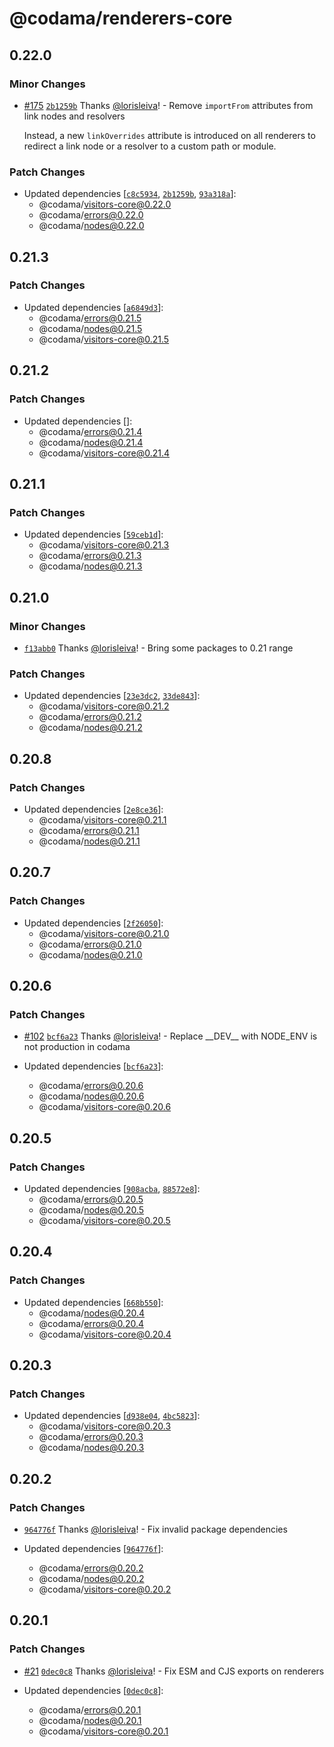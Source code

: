 # @codama/renderers-core

## 0.22.0

### Minor Changes

-   [#175](https://github.com/codama/codama/pull/175) [`2b1259b`](https://github.com/codama/codama/commit/2b1259b566aa439ca61c28f7ef72ff9c0817e540) Thanks [@lorisleiva](https://github.com/lorisleiva)! - Remove `importFrom` attributes from link nodes and resolvers

    Instead, a new `linkOverrides` attribute is introduced on all renderers to redirect a link node or a resolver to a custom path or module.

### Patch Changes

-   Updated dependencies [[`c8c5934`](https://github.com/codama/codama/commit/c8c593466294f3ec7dca1fb828254e10aa312925), [`2b1259b`](https://github.com/codama/codama/commit/2b1259b566aa439ca61c28f7ef72ff9c0817e540), [`93a318a`](https://github.com/codama/codama/commit/93a318a9b7ee435eb37934b0ab390e160d50968b)]:
    -   @codama/visitors-core@0.22.0
    -   @codama/errors@0.22.0
    -   @codama/nodes@0.22.0

## 0.21.3

### Patch Changes

-   Updated dependencies [[`a6849d3`](https://github.com/codama/codama/commit/a6849d36a828e2b6b703f2a86d2ea0ae6d2fa0d8)]:
    -   @codama/errors@0.21.5
    -   @codama/nodes@0.21.5
    -   @codama/visitors-core@0.21.5

## 0.21.2

### Patch Changes

-   Updated dependencies []:
    -   @codama/errors@0.21.4
    -   @codama/nodes@0.21.4
    -   @codama/visitors-core@0.21.4

## 0.21.1

### Patch Changes

-   Updated dependencies [[`59ceb1d`](https://github.com/codama/codama/commit/59ceb1d7803307b3a1a5e23ea3267934ad87bfc6)]:
    -   @codama/visitors-core@0.21.3
    -   @codama/errors@0.21.3
    -   @codama/nodes@0.21.3

## 0.21.0

### Minor Changes

-   [`f13abb0`](https://github.com/codama/codama/commit/f13abb01fc4a6fc76fe4566e3f667aab92b43480) Thanks [@lorisleiva](https://github.com/lorisleiva)! - Bring some packages to 0.21 range

### Patch Changes

-   Updated dependencies [[`23e3dc2`](https://github.com/codama/codama/commit/23e3dc2da6072fefc40e8205c19e44b646aa40a0), [`33de843`](https://github.com/codama/codama/commit/33de84386af661dc870b248b5301dafe1df2aba2)]:
    -   @codama/visitors-core@0.21.2
    -   @codama/errors@0.21.2
    -   @codama/nodes@0.21.2

## 0.20.8

### Patch Changes

-   Updated dependencies [[`2e8ce36`](https://github.com/codama/codama/commit/2e8ce36af43a853673b0805c86a62672869de487)]:
    -   @codama/visitors-core@0.21.1
    -   @codama/errors@0.21.1
    -   @codama/nodes@0.21.1

## 0.20.7

### Patch Changes

-   Updated dependencies [[`2f26050`](https://github.com/codama/codama/commit/2f26050ddbcbdefcefbd853e1017a30c94442e1f)]:
    -   @codama/visitors-core@0.21.0
    -   @codama/errors@0.21.0
    -   @codama/nodes@0.21.0

## 0.20.6

### Patch Changes

-   [#102](https://github.com/codama/codama/pull/102) [`bcf6a23`](https://github.com/codama/codama/commit/bcf6a23fa0e0d1f1a064ea6ddcfc9c092190a51f) Thanks [@lorisleiva](https://github.com/lorisleiva)! - Replace \_\_DEV\_\_ with NODE_ENV is not production in codama

-   Updated dependencies [[`bcf6a23`](https://github.com/codama/codama/commit/bcf6a23fa0e0d1f1a064ea6ddcfc9c092190a51f)]:
    -   @codama/errors@0.20.6
    -   @codama/nodes@0.20.6
    -   @codama/visitors-core@0.20.6

## 0.20.5

### Patch Changes

-   Updated dependencies [[`908acba`](https://github.com/codama/codama/commit/908acba99cdb0b761ed79aebf6828e23fde97ef8), [`88572e8`](https://github.com/codama/codama/commit/88572e8eaffe09b5b8c48c4e9aebfdeb8bc149e6)]:
    -   @codama/errors@0.20.5
    -   @codama/nodes@0.20.5
    -   @codama/visitors-core@0.20.5

## 0.20.4

### Patch Changes

-   Updated dependencies [[`668b550`](https://github.com/codama/codama/commit/668b550aa2172c24ddb3b8751d91e67e94a93fa4)]:
    -   @codama/nodes@0.20.4
    -   @codama/errors@0.20.4
    -   @codama/visitors-core@0.20.4

## 0.20.3

### Patch Changes

-   Updated dependencies [[`d938e04`](https://github.com/codama/codama/commit/d938e04b8cf5765c5bb2b68916b29e892fd5ad70), [`4bc5823`](https://github.com/codama/codama/commit/4bc5823377824198bd5a6432d16333b2cb1d8b8c)]:
    -   @codama/visitors-core@0.20.3
    -   @codama/errors@0.20.3
    -   @codama/nodes@0.20.3

## 0.20.2

### Patch Changes

-   [`964776f`](https://github.com/codama/codama/commit/964776fe73402c236d334032821013674c3b1a5e) Thanks [@lorisleiva](https://github.com/lorisleiva)! - Fix invalid package dependencies

-   Updated dependencies [[`964776f`](https://github.com/codama/codama/commit/964776fe73402c236d334032821013674c3b1a5e)]:
    -   @codama/errors@0.20.2
    -   @codama/nodes@0.20.2
    -   @codama/visitors-core@0.20.2

## 0.20.1

### Patch Changes

-   [#21](https://github.com/codama/codama/pull/21) [`0dec0c8`](https://github.com/codama/codama/commit/0dec0c8fff5e80fafc964416058e4ddf1db2bda0) Thanks [@lorisleiva](https://github.com/lorisleiva)! - Fix ESM and CJS exports on renderers

-   Updated dependencies [[`0dec0c8`](https://github.com/codama/codama/commit/0dec0c8fff5e80fafc964416058e4ddf1db2bda0)]:
    -   @codama/errors@0.20.1
    -   @codama/nodes@0.20.1
    -   @codama/visitors-core@0.20.1
